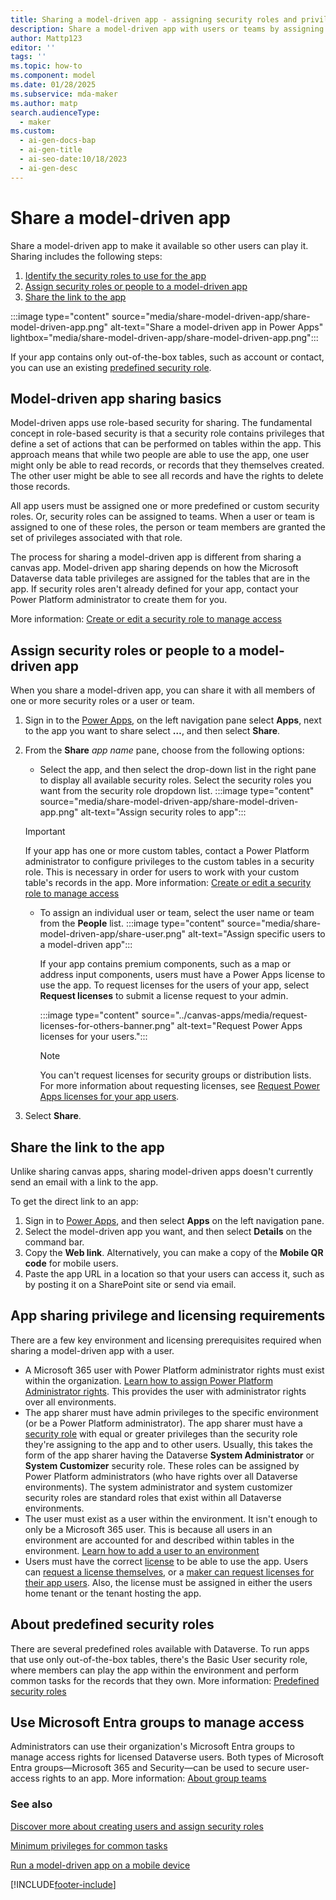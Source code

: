 ```yaml
---
title: Sharing a model-driven app - assigning security roles and privileges
description: Share a model-driven app with users or teams by assigning them security roles with privileges to access the app's data with Power Apps.
author: Mattp123
editor: ''
tags: ''
ms.topic: how-to
ms.component: model
ms.date: 01/28/2025
ms.subservice: mda-maker
ms.author: matp
search.audienceType:
  - maker
ms.custom:
  - ai-gen-docs-bap
  - ai-gen-title
  - ai-seo-date:10/18/2023
  - ai-gen-desc
---
```


# Share a model-driven app

Share a model-driven app to make it available so other users can play it. Sharing includes the following steps:

1. [Identify the security roles to use for the app](#model-driven-app-sharing-basics)
1. [Assign security roles or people to a model-driven app](#assign-security-roles-or-people-to-a-model-driven-app)
1. [Share the link to the app](#share-the-link-to-the-app)

:::image type="content" source="media/share-model-driven-app/share-model-driven-app.png" alt-text="Share a model-driven app in Power Apps" lightbox="media/share-model-driven-app/share-model-driven-app.png":::

If your app contains only out-of-the-box tables, such as account or contact, you can use an existing [predefined security role](#about-predefined-security-roles).

## Model-driven app sharing basics

Model-driven apps use role-based security for sharing. The fundamental concept in role-based security is that a security role contains privileges that define a set of actions that can be performed on tables within the app. This approach means that while two people are able to use the app, one user might only be able to read records, or records that they themselves created. The other user might be able to see all records and have the rights to delete those records.

All app users must be assigned one or more predefined or custom security roles. Or, security roles can be assigned to teams. When a user or team is assigned to one of these roles, the person or team members are granted the set of privileges associated with that role.

The process for sharing a model-driven app is different from sharing a canvas app. Model-driven app sharing depends on how the Microsoft Dataverse data table privileges are assigned for the tables that are in the app. If security roles aren't already defined for your app, contact your Power Platform administrator to create them for you. 

More information: [Create or edit a security role to manage access](/power-platform/admin/create-edit-security-role)

## Assign security roles or people to a model-driven app

When you share a model-driven app, you can share it with all members of one or more security roles or a user or team.

1. Sign in to  the [Power Apps](https://make.powerapps.com/?utm_source=padocs&utm_medium=linkinadoc&utm_campaign=referralsfromdoc), on the left navigation pane select **Apps**, next to the app you want to share select **…**, and  then select **Share**.
1. From the **Share** *app name* pane, choose from the following options: 
   - Select the app, and then select the drop-down list in the right pane to display all available security roles. Select the security roles you want from the security role dropdown list.
   :::image type="content" source="media/share-model-driven-app/share-model-driven-app.png" alt-text="Assign security roles to app":::

   > [!IMPORTANT]
   > If your app has one or more custom tables, contact a Power Platform administrator to configure privileges to the custom tables in a security role. This is necessary in order for users to work with your custom table's records in the app. More information: [Create or edit a security role to manage access](/power-platform/admin/create-edit-security-role)
   - To assign an individual user or team, select the user name or team from the **People** list.
   :::image type="content" source="media/share-model-driven-app/share-user.png" alt-text="Assign specific users to a model-driven app":::
   
     If your app contains premium components, such as a map or address input components, users must have a Power Apps license to use the app. To request licenses for the users of your app, select **Request licenses** to submit a license request to your admin.

      :::image type="content" source="../canvas-apps/media/request-licenses-for-others-banner.png" alt-text="Request Power Apps licenses for your users.":::
    
      > [!Note]
      > You can't request licenses for security groups or distribution lists. For more information about requesting licenses, see [Request Power Apps licenses for your app users](../common/request-licenses-for-users.md).

1. Select **Share**.

## Share the link to the app

Unlike sharing canvas apps, sharing model-driven apps doesn't currently send an email with a link to the app.

To get the direct link to an app:

1. Sign in to [Power Apps](https://make.powerapps.com/?utm_source=padocs&utm_medium=linkinadoc&utm_campaign=referralsfromdoc), and then select **Apps** on the left navigation pane.
1. Select the model-driven app you want, and then select **Details** on the command bar.
1. Copy the **Web link**. Alternatively, you can make a copy of the **Mobile QR code** for mobile users.
1. Paste the app URL in a location so that your users can access it, such as by posting it on a SharePoint site or send via email.

## App sharing privilege and licensing requirements

There are a few key environment and licensing prerequisites required when sharing a model-driven app with a user.

- A Microsoft 365 user with Power Platform administrator rights must exist within the organization. [Learn how to assign Power Platform Administrator rights](/power-platform/admin/use-service-admin-role-manage-tenant).  This provides the user with administrator rights over all environments.
- The app sharer must have admin privileges to the specific environment (or be a Power Platform administrator). The app sharer must have a [security role](/power-platform/admin/security-roles-privileges) with equal or greater privileges than the security role they're assigning to the app and to other users. Usually, this takes the form of the app sharer having the Dataverse **System Administrator** or **System Customizer** security role.  These roles can be assigned by Power Platform administrators (who have rights over all Dataverse environments). The system administrator and system customizer security roles are standard roles that exist within all Dataverse environments.
- The user must exist as a user within the environment. It isn't enough to only be a Microsoft 365 user. This is because all users in an environment are accounted for and described within tables in the environment. [Learn how to add a user to an environment](/power-platform/admin/add-users-to-environment)
- Users must have the correct [license](/power-platform/admin/pricing-billing-skus) to be able to use the app. Users can [request a license themselves](../../user/request-license.md), or a [maker can request licenses for their app users](../common/request-licenses-for-users.md). Also, the license must be assigned in either the users home tenant or the tenant hosting the app. 

## About predefined security roles

There are several predefined roles available with Dataverse. To run apps that use only out-of-the-box tables, there's the Basic User security role, where members can play the app within the environment and perform common tasks for the records that they own. More information: [Predefined security roles](/power-platform/admin/database-security#predefined-security-roles)

## Use Microsoft Entra groups to manage access

Administrators can use their organization's Microsoft Entra groups to manage access rights for licensed Dataverse users. Both types of Microsoft Entra groups—Microsoft 365 and Security—can be used to secure user-access rights to an app. More information: [About group teams](/power-platform/admin/manage-teams#about-group-teams)

### See also

[Discover more about creating users and assign security roles](/power-platform/admin/create-users-assign-online-security-roles)

[Minimum privileges for common tasks](/power-platform/admin/create-edit-security-role#minimum-privileges-for-common-tasks)

[Run a model-driven app on a mobile device](/dynamics365/customerengagement/on-premises/basics/dynamics-365-phones-tablets-users-guide-onprem)

[!INCLUDE[footer-include](../../includes/footer-banner.md)]
